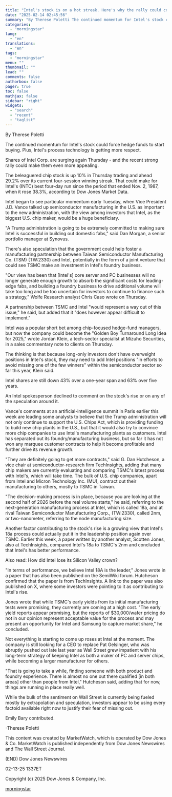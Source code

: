 ```yaml
---
title: "Intel's stock is on a hot streak. Here's why the rally could continue."
date: "2025-02-14 02:45:56"
summary: "By Therese Poletti The continued momentum for Intel's stock could force hedge funds to start buying. Plus, Intel's process technology is getting more respect. Shares of Intel Corp. are surging again Thursday - and the recent strong rally could make them even more appealing. The beleaguered chip stock is up..."
categories:
  - "morningstar"
lang:
  - "en"
translations:
  - "en"
tags:
  - "morningstar"
menu: ""
thumbnail: ""
lead: ""
comments: false
authorbox: false
pager: true
toc: false
mathjax: false
sidebar: "right"
widgets:
  - "search"
  - "recent"
  - "taglist"
---
```


By Therese Poletti

The continued momentum for Intel's stock could force hedge funds to start buying. Plus, Intel's process technology is getting more respect.

Shares of Intel Corp. are surging again Thursday - and the recent strong rally could make them even more appealing.

The beleaguered chip stock is up 10% in Thursday trading and ahead 29.2% over its current four-session winning streak. That could make for Intel's (INTC) best four-day run since the period that ended Nov. 2, 1987, when it rose 38.3%, according to Dow Jones Market Data.

Intel began to see particular momentum early Tuesday, when Vice President J.D. Vance talked up semiconductor manufacturing in the U.S. as important to the new administration, with the view among investors that Intel, as the biggest U.S. chip maker, would be a huge beneficiary.

"A Trump administration is going to be extremely committed to making sure Intel is successful in building out domestic fabs," said Dan Morgan, a senior portfolio manager at Synovus.

There's also speculation that the government could help foster a manufacturing partnership between Taiwan Semiconductor Manufacturing Co. (TSM) (TW:2330) and Intel, potentially in the form of a joint venture that could see TSMC make an investment in Intel's foundry business.

"Our view has been that [Intel's] core server and PC businesses will no longer generate enough growth to absorb the significant costs for leading-edge fabs, and building a foundry business to drive additional volume will take too long and be too uncertain for investors to continue to finance such a strategy," Wolfe Research analyst Chris Caso wrote on Thursday.

A partnership between TSMC and Intel "would represent a way out of this issue," he said, but added that it "does however appear difficult to implement."

Intel was a popular short bet among chip-focused hedge-fund managers, but now the company could become the "Golden Boy Turnaround Long Idea for 2025," wrote Jordan Klein, a tech-sector specialist at Mizuho Securities, in a sales commentary note to clients on Thursday.

The thinking is that because long-only investors don't have overweight positions in Intel's stock, they may need to add Intel positions "in efforts to avoid missing one of the few winners" within the semiconductor sector so far this year, Klein said.

Intel shares are still down 43% over a one-year span and 63% over five years.

An Intel spokesperson declined to comment on the stock's rise or on any of the speculation around it.

Vance's comments at an artificial-intelligence summit in Paris earlier this week are leading some analysts to believe that the Trump administration will not only continue to support the U.S. Chips Act, which is providing funding to build new chip plants in the U.S., but that it would also try to convince more chip companies to use Intel's manufacturing plants as customers. Intel has separated out its foundry/manufacturing business, but so far it has not won any marquee customer contracts to help it become profitable and further drive its revenue growth.

"They are definitely going to get more contracts," said G. Dan Hutcheson, a vice chair at semiconductor-research firm TechInsights, adding that many chip makers are currently evaluating and comparing TSMC's latest process with Intel's, which will take time. The bulk of U.S. chip companies, apart from Intel and Micron Technology Inc. (MU), contract out their manufacturing to others, mostly to TSMC in Taiwan.

"The decision-making process is in place, because you are looking at the second half of 2026 before the real volume starts," he said, referring to the next-generation manufacturing process at Intel, which is called 18a, and at rival Taiwan Semiconductor Manufacturing Corp., (TW:2330), called 2nm, or two-nanometer, referring to the node manufacturing size.

Another factor contributing to the stock's rise is a growing view that Intel's 18a process could actually put it in the leadership position again over TSMC. Earlier this week, a paper written by another analyst, Scotten Jones, also at TechInsights, compared Intel's 18a to TSMC's 2nm and concluded that Intel's has better performance.

Also read: How did Intel lose its Silicon Valley crown?

"In terms of performance, we believe Intel 18A is the leader," Jones wrote in a paper that has also been published on the SemiWiki forum. Hutcheson confirmed that the paper is from TechInsights. A link to the paper was also published on X, where some investors were pointing to it as contributing to Intel's rise.

Jones wrote that while TSMC's early yields from its initial manufacturing tests were promising, they currently are coming at a high cost. "The early yield reports appear promising, but the reports of $30,000/wafer pricing do not in our opinion represent acceptable value for the process and may present an opportunity for Intel and Samsung to capture market share," he concluded.

Not everything is starting to come up roses at Intel at the moment. The company is still looking for a CEO to replace Pat Gelsinger, who was abruptly pushed out late last year as Wall Street grew impatient with his long-term strategy of keeping Intel as both a maker of PC and server chips, while becoming a larger manufacturer for others.

"That is going to take a while, finding someone with both product and foundry experience. There is almost no one out there qualified [in both areas] other than people from Intel," Hutcheson said, adding that for now, things are running in place really well.

While the bulk of the sentiment on Wall Street is currently being fueled mostly by extrapolation and speculation, investors appear to be using every factoid available right now to justify their fear of missing out.

Emily Bary contributed.

-Therese Poletti

This content was created by MarketWatch, which is operated by Dow Jones & Co. MarketWatch is published independently from Dow Jones Newswires and The Wall Street Journal.

(END) Dow Jones Newswires

02-13-25 1337ET

Copyright (c) 2025 Dow Jones & Company, Inc.

[morningstar](https://www.morningstar.com/news/marketwatch/20250213278/intels-stock-is-on-a-hot-streak-heres-why-the-rally-could-continue)
